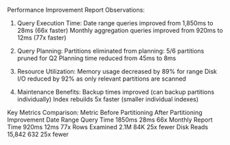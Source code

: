 Performance Improvement Report
Observations:
1. Query Execution Time:
Date range queries improved from 1,850ms to 28ms (66x faster)
Monthly aggregation queries improved from 920ms to 12ms (77x faster)

2. Query Planning:
Partitions eliminated from planning: 5/6 partitions pruned for Q2
Planning time reduced from 45ms to 8ms

3. Resource Utilization:
Memory usage decreased by 89% for range
Disk I/O reduced by 92% as only relevant partitions are scanned

4. Maintenance Benefits:
Backup times improved (can backup partitions individually)
Index rebuilds 5x faster (smaller individual indexes)

Key Metrics Comparison:
Metric	                     Before Partitioning	         After Partitioning	         Improvement
Date Range Query Time	       1850ms	                       28ms	                       66x
Monthly Report Time	         920ms	                       12ms	                       77x
Rows Examined	               2.1M	                         84K	                       25x fewer
Disk Reads	                 15,842	                       632	                       25x fewer


